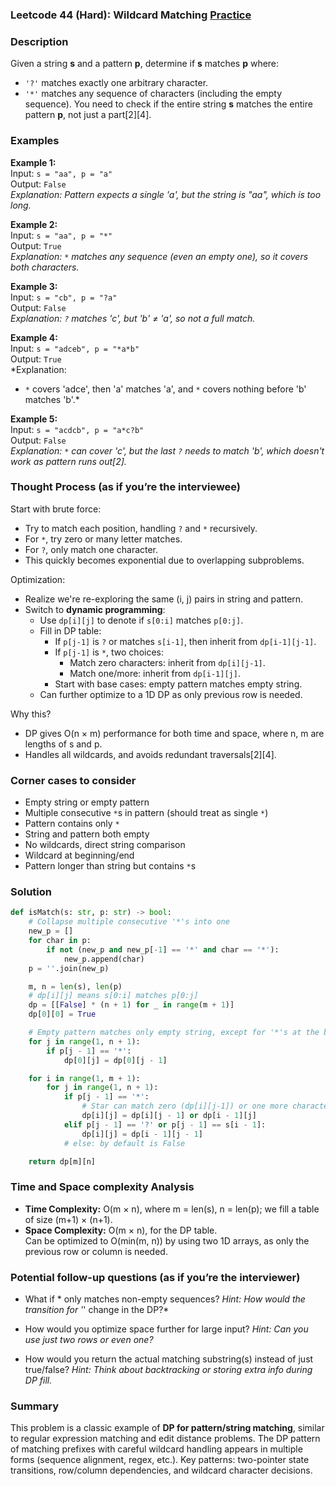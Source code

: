 ### Leetcode 44 (Hard): Wildcard Matching [Practice](https://leetcode.com/problems/wildcard-matching)

### Description  
Given a string **s** and a pattern **p**, determine if **s** matches **p** where:
- `'?'` matches exactly one arbitrary character.
- `'*'` matches any sequence of characters (including the empty sequence).
You need to check if the entire string **s** matches the entire pattern **p**, not just a part[2][4].

### Examples  

**Example 1:**  
Input: `s = "aa", p = "a"`  
Output: `False`  
*Explanation: Pattern expects a single 'a', but the string is "aa", which is too long.*

**Example 2:**  
Input: `s = "aa", p = "*"`  
Output: `True`  
*Explanation: `*` matches any sequence (even an empty one), so it covers both characters.*

**Example 3:**  
Input: `s = "cb", p = "?a"`  
Output: `False`  
*Explanation: `?` matches 'c', but 'b' ≠ 'a', so not a full match.*

**Example 4:**  
Input: `s = "adceb", p = "*a*b"`  
Output: `True`  
*Explanation: 
- `*` covers 'adce', then 'a' matches 'a', and `*` covers nothing before 'b' matches 'b'.*

**Example 5:**  
Input: `s = "acdcb", p = "a*c?b"`  
Output: `False`  
*Explanation: `*` can cover 'c', but the last `?` needs to match 'b', which doesn't work as pattern runs out[2].*

### Thought Process (as if you’re the interviewee)  
Start with brute force:  
- Try to match each position, handling `?` and `*` recursively.
- For `*`, try zero or many letter matches.
- For `?`, only match one character.
- This quickly becomes exponential due to overlapping subproblems.

Optimization:  
- Realize we're re-exploring the same (i, j) pairs in string and pattern.
- Switch to **dynamic programming**:
  - Use `dp[i][j]` to denote if `s[0:i]` matches `p[0:j]`.
  - Fill in DP table:
    - If `p[j-1]` is `?` or matches `s[i-1]`, then inherit from `dp[i-1][j-1]`.
    - If `p[j-1]` is `*`, two choices:
      - Match zero characters: inherit from `dp[i][j-1]`.
      - Match one/more: inherit from `dp[i-1][j]`.
    - Start with base cases: empty pattern matches empty string.
  - Can further optimize to a 1D DP as only previous row is needed.

Why this?  
- DP gives O(n × m) performance for both time and space, where n, m are lengths of s and p.  
- Handles all wildcards, and avoids redundant traversals[2][4].

### Corner cases to consider  
- Empty string or empty pattern
- Multiple consecutive `*`s in pattern (should treat as single `*`)
- Pattern contains only `*`
- String and pattern both empty
- No wildcards, direct string comparison
- Wildcard at beginning/end
- Pattern longer than string but contains `*`s

### Solution

```python
def isMatch(s: str, p: str) -> bool:
    # Collapse multiple consecutive '*'s into one
    new_p = []
    for char in p:
        if not (new_p and new_p[-1] == '*' and char == '*'):
            new_p.append(char)
    p = ''.join(new_p)

    m, n = len(s), len(p)
    # dp[i][j] means s[0:i] matches p[0:j]
    dp = [[False] * (n + 1) for _ in range(m + 1)]
    dp[0][0] = True

    # Empty pattern matches only empty string, except for '*'s at the beginning
    for j in range(1, n + 1):
        if p[j - 1] == '*':
            dp[0][j] = dp[0][j - 1]

    for i in range(1, m + 1):
        for j in range(1, n + 1):
            if p[j - 1] == '*':
                # Star can match zero (dp[i][j-1]) or one more character (dp[i-1][j])
                dp[i][j] = dp[i][j - 1] or dp[i - 1][j]
            elif p[j - 1] == '?' or p[j - 1] == s[i - 1]:
                dp[i][j] = dp[i - 1][j - 1]
            # else: by default is False

    return dp[m][n]
```

### Time and Space complexity Analysis  

- **Time Complexity:** O(m × n), where m = len(s), n = len(p); we fill a table of size (m+1) × (n+1).
- **Space Complexity:** O(m × n), for the DP table.  
  Can be optimized to O(min(m, n)) by using two 1D arrays, as only the previous row or column is needed.

### Potential follow-up questions (as if you’re the interviewer)  

- What if * only matches non-empty sequences?
  *Hint: How would the transition for '*' change in the DP?*

- How would you optimize space further for large input?
  *Hint: Can you use just two rows or even one?*

- How would you return the actual matching substring(s) instead of just true/false?
  *Hint: Think about backtracking or storing extra info during DP fill.*

### Summary
This problem is a classic example of **DP for pattern/string matching**, similar to regular expression matching and edit distance problems. The DP pattern of matching prefixes with careful wildcard handling appears in multiple forms (sequence alignment, regex, etc.). Key patterns: two-pointer state transitions, row/column dependencies, and wildcard character decisions.